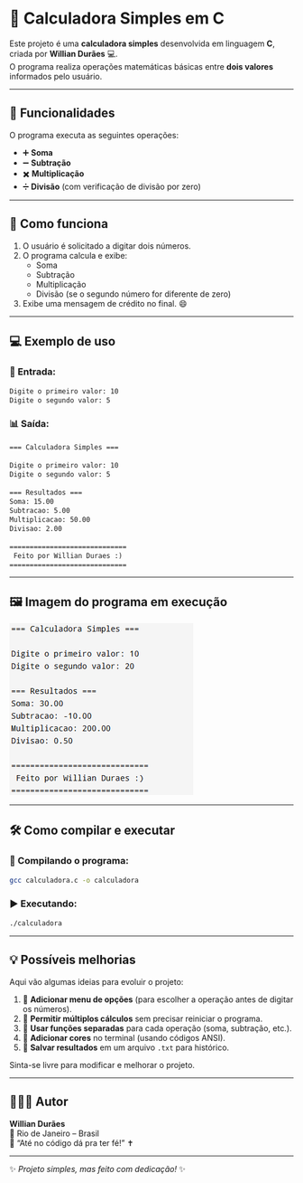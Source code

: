 # 🧮 Calculadora Simples em C

Este projeto é uma **calculadora simples** desenvolvida em linguagem **C**, criada por **Willian Durães** 💻.  
O programa realiza operações matemáticas básicas entre **dois valores** informados pelo usuário.

---

## 🚀 Funcionalidades

O programa executa as seguintes operações:

- ➕ **Soma**  
- ➖ **Subtração**  
- ✖️ **Multiplicação**  
- ➗ **Divisão** (com verificação de divisão por zero)

---

## 🧠 Como funciona

1. O usuário é solicitado a digitar dois números.  
2. O programa calcula e exibe:
   - Soma  
   - Subtração  
   - Multiplicação  
   - Divisão (se o segundo número for diferente de zero)  
3. Exibe uma mensagem de crédito no final. 😄  

---

## 💻 Exemplo de uso

### 🔢 Entrada:
```
Digite o primeiro valor: 10
Digite o segundo valor: 5
```

### 📊 Saída:
```
=== Calculadora Simples ===

Digite o primeiro valor: 10
Digite o segundo valor: 5

=== Resultados ===
Soma: 15.00
Subtracao: 5.00
Multiplicacao: 50.00
Divisao: 2.00

=============================
 Feito por Willian Duraes :)
=============================
```

---

## 🖼️ Imagem do programa em execução

![Calculadora em execução](img/calculadora.png)

---

## 🛠️ Como compilar e executar

### 🧩 Compilando o programa:
```bash
gcc calculadora.c -o calculadora
```

### ▶️ Executando:
```bash
./calculadora
```

---

## 💡 Possíveis melhorias

Aqui vão algumas ideias para evoluir o projeto:

1. 🧾 **Adicionar menu de opções** (para escolher a operação antes de digitar os números).  
2. 🔁 **Permitir múltiplos cálculos** sem precisar reiniciar o programa.  
3. 🧮 **Usar funções separadas** para cada operação (soma, subtração, etc.).  
4. 🎨 **Adicionar cores** no terminal (usando códigos ANSI).  
5. 💾 **Salvar resultados** em um arquivo `.txt` para histórico.

Sinta-se livre para modificar e melhorar o projeto.

---

## 👨🏻‍💻 Autor

**Willian Durães**  
📍 Rio de Janeiro – Brasil  
💬 “Até no código dá pra ter fé!” ✝️  

---

✨ *Projeto simples, mas feito com dedicação!* ✨
